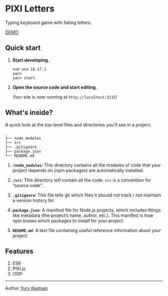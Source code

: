 # PIXI Letters
Typing keyboard game with falling letters.

[DEMO](https://mental.gatsbyjs.io/pixi-letters.html)

## Quick start

1. **Start developing.**

    ```shell
    nvm use 16.17.1
    yarn
    yarn start
    ```

2. **Open the source code and start editing.**

   Your site is now running at `http://localhost:3132`!

## What's inside?

A quick look at the top-level files and directories you'll see in a project.

    .
    ├── node_modules
    ├── src
    ├── .gitignore
    ├── package.json
    └── README.md

1.  **`/node_modules`**: This directory contains all the modules of code that your project depends on (npm packages) are automatically installed.

2.  **`/src`**: This directory will contain all the code. `src` is a convention for “source code”.

3.  **`.gitignore`**: This file tells git which files it should not track / not maintain a version history for.

4. **`package.json`**: A manifest file for Node.js projects, which includes things like metadata (the project’s name, author, etc.). This manifest is how npm knows which packages to install for your project.

5. **`README.md`**: A text file containing useful reference information about your project.


## Features

1. ES6
2. PIXI.js
3. OOP

___
Author [Yury Kastsen](https://mental.gatsbyjs.io/)

